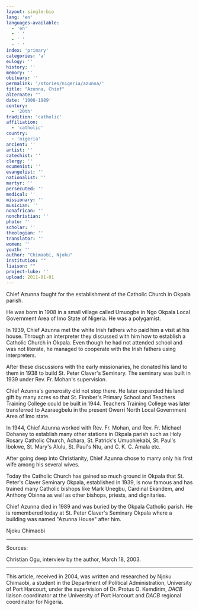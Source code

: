 ```yaml
---
layout: single-bio
lang: 'en'
languages-available:
  - 'en'
  - ' '
  - ' '
  - ' '
index: 'primary'
categories: 'a'
eulogy: ''
history: ''
memory: ''
obituary: ''
permalink: '/stories/nigeria/azunna/'
title: "Azunna, Chief"
alternate: ""
date: '1908-1989'
century:
  - '20th'
tradition: 'catholic'
affiliation:
  - 'catholic'
country:
  - 'nigeria'
ancient: ''
artist: ''
catechist: ''
clergy: ''
ecumenist: ''
evangelist: ''
nationalist: ''
martyr: ''
persecuted: ''
medical: ''
missionary: ''
musician: ''
nonafrican: ''
nonchristian: ''
photo: ''
scholar: ''
theologian: ''
translator: ''
women: ''
youth: ''
author: "Chimaobi, Njoku"
institution: ""
liaison: ""
project-luke: ''
upload: 2011-01-01
---
```




Chief Azunna fought for the establishment of the Catholic Church in Okpala parish.  

He was born in 1908 in a small village called Umuogbe in Ngo Okpala Local Government Area of Imo State of Nigeria.  He was a polygamist.

In 1939, Chief Azunna met the white Irish fathers who paid him a visit at his house.  Through an interpreter they discussed with him how to establish a Catholic Church in Okpala. Even though he had not attended school and was not literate, he managed to cooperate with the Irish fathers using interpreters.

After these discussions with the early missionaries, he donated his land to them in 1938 to build St. Peter Claver's Seminary. The seminary was built in 1939 under Rev. Fr. Mohan's supervision.

Chief Azunna's generosity did not stop there. He later expanded his land gift by many acres so that St. Finnber's Primary School and Teachers Training College could be built in 1944.  Teachers Training College was later transferred to Azaraegbelu in the present Owerri North Local Government Area of Imo state.

In 1944, Chief Azunna worked with Rev. Fr. Mohan, and Rev. Fr. Michael Dohaney to establish many other stations in Okpala parish such as Holy Rosary Catholic Church, Achara, St. Patrick's Umuohiekabi, St. Paul's Ibokwe, St. Mary's Alulu, St. Paul's Ntu, and C. K. C. Amala etc.

After going deep into Christianity, Chief Azunna chose to marry only his first wife among his several wives.

Today the Catholic Church has gained so much ground in Okpala that St. Peter's Claver Seminary Okpala, established in 1939, is now famous and has trained many Catholic bishops like Mark Unegbu, Cardinal Ekandem, and Anthony Obinna as well as other bishops, priests, and dignitaries.

Chief Azunna died in 1989 and was buried by the Okpala Catholic parish.  He is remembered today at St. Peter Claver's Seminary Okpala where a building was named "Azunna House" after him.

Njoku Chimaobi

---

Sources:

Christian Ogu, interview by the author, March 18, 2003.

---

This article, received in 2004, was written and researched by Njoku Chimaobi, a student in the Department of Political Administration, University of Port Harcourt, under the supervision of Dr. Protus O. Kemdirim, *DACB* liaison coordinator at the University of Port Harcourt and *DACB* regional coordinator for Nigeria.
